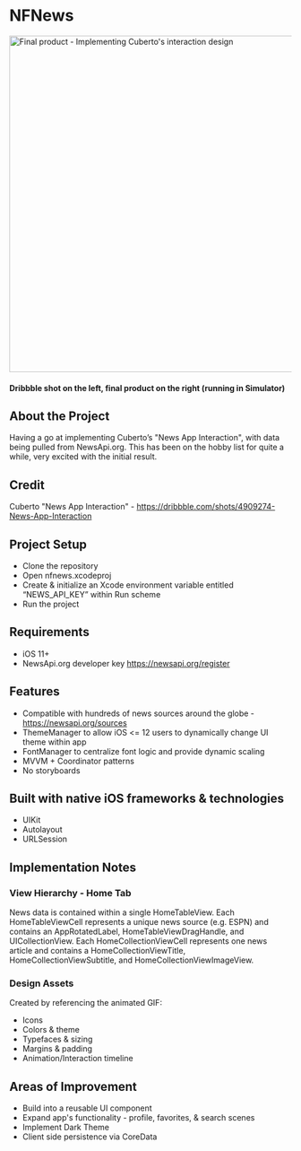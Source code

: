 # NFNews
<a href="https://dribbble.com/shots/4909274-News-App-Interaction">
  <img src="Design/final.gif" height="600px" alt="Final product - Implementing Cuberto's interaction design" />
</a>

#### Dribbble shot on the left, final product on the right (running in Simulator)

## About the Project
Having a go at implementing Cuberto’s "News App Interaction", with data being pulled from NewsApi.org. This has been on the hobby list for quite a while, very excited with the initial result.

## Credit
Cuberto "News App Interaction" - https://dribbble.com/shots/4909274-News-App-Interaction

## Project Setup
- Clone the repository
- Open nfnews.xcodeproj
- Create & initialize an Xcode environment variable entitled “NEWS_API_KEY” within Run scheme
- Run the project

## Requirements
- iOS 11+
- NewsApi.org developer key https://newsapi.org/register

## Features
- Compatible with hundreds of news sources around the globe - https://newsapi.org/sources
- ThemeManager to allow iOS <= 12 users to dynamically change UI theme within app
- FontManager to centralize font logic and provide dynamic scaling
- MVVM + Coordinator patterns
- No storyboards


## Built with native iOS frameworks & technologies
- UIKit
- Autolayout 
- URLSession

## Implementation Notes
### View Hierarchy - Home Tab

News data is contained within a single HomeTableView. Each HomeTableViewCell represents a unique news source (e.g. ESPN) and contains an AppRotatedLabel, HomeTableViewDragHandle, and UICollectionView. Each HomeCollectionViewCell represents one news article and contains a HomeCollectionViewTitle, HomeCollectionViewSubtitle, and HomeCollectionViewImageView.

### Design Assets
Created by referencing the animated GIF:
- Icons
- Colors & theme
- Typefaces & sizing
- Margins & padding
- Animation/Interaction timeline

## Areas of Improvement
- Build into a reusable UI component 
- Expand app's functionality - profile, favorites, & search scenes
- Implement Dark Theme
- Client side persistence via CoreData

